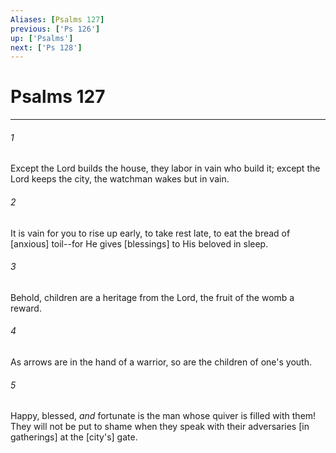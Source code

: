```yaml
---
Aliases: [Psalms 127]
previous: ['Ps 126']
up: ['Psalms']
next: ['Ps 128']
---
```

# Psalms 127

***














###### 1 






Except the Lord builds the house, they labor in vain who build it; except the Lord keeps the city, the watchman wakes but in vain. 













###### 2 






It is vain for you to rise up early, to take rest late, to eat the bread of [anxious] toil--for He gives [blessings] to His beloved in sleep. 













###### 3 






Behold, children are a heritage from the Lord, the fruit of the womb a reward. 













###### 4 






As arrows are in the hand of a warrior, so are the children of one's youth. 













###### 5 






Happy, blessed, _and_ fortunate is the man whose quiver is filled with them! They will not be put to shame when they speak with their adversaries [in gatherings] at the [city's] gate.

